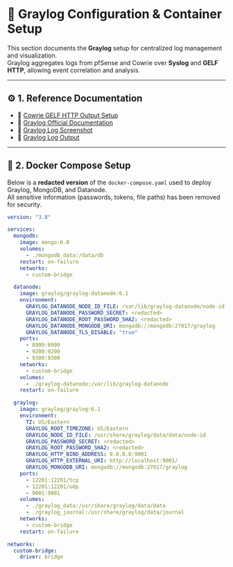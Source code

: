 # 🧩 Graylog Configuration & Container Setup

This section documents the **Graylog** setup for centralized log management and visualization.  
Graylog aggregates logs from pfSense and Cowrie over **Syslog** and **GELF HTTP**, allowing event correlation and analysis.

---

## ⚙️ 1. Reference Documentation

- 🔗 [Cowrie GELF HTTP Output Setup](https://docs.cowrie.org/en/latest/graylog/README.html)
- 🔗 [Graylog Official Documentation](https://go2docs.graylog.org/current/downloading_and_installing_graylog/docker_installation.htm?tocpath=Install%20Graylog%7CContainerized%20Deployment%7C_____1)
- 🔗 [Graylog Log Screenshot](https://github.com/novella1010/pfsense-cowrie-graylog-setup/blob/main/graylog%20cowrie%20logs.png)
- 🔗 [Graylog Log Output](https://github.com/novella1010/pfsense-cowrie-graylog-setup/blob/main/graylog%20cowrie%20logs.png)
---

## 🐳 2. Docker Compose Setup

Below is a **redacted version** of the `docker-compose.yaml` used to deploy Graylog, MongoDB, and Datanode.  
All sensitive information (passwords, tokens, file paths) has been removed for security.

```yaml
version: "3.8"

services:
  mongodb:
    image: mongo:6.0
    volumes:
      - ./mongodb_data:/data/db
    restart: on-failure
    networks:
      - custom-bridge

  datanode:
    image: graylog/graylog-datanode:6.1
    environment:
      GRAYLOG_DATANODE_NODE_ID_FILE: /var/lib/graylog-datanode/node-id
      GRAYLOG_DATANODE_PASSWORD_SECRET: <redacted>
      GRAYLOG_DATANODE_ROOT_PASSWORD_SHA2: <redacted>
      GRAYLOG_DATANODE_MONGODB_URI: mongodb://mongodb:27017/graylog
      GRAYLOG_DATANODE_TLS_DISABLE: "true"
    ports:
      - 8999:8999
      - 9200:9200
      - 9300:9300
    networks:
      - custom-bridge
    volumes:
      - ./graylog-datanode:/var/lib/graylog-datanode
    restart: on-failure

  graylog:
    image: graylog/graylog:6.1
    environment:
      TZ: US/Eastern
      GRAYLOG_ROOT_TIMEZONE: US/Eastern
      GRAYLOG_NODE_ID_FILE: /usr/share/graylog/data/data/node-id
      GRAYLOG_PASSWORD_SECRET: <redacted>
      GRAYLOG_ROOT_PASSWORD_SHA2: <redacted>
      GRAYLOG_HTTP_BIND_ADDRESS: 0.0.0.0:9001
      GRAYLOG_HTTP_EXTERNAL_URI: http://localhost:9001/
      GRAYLOG_MONGODB_URI: mongodb://mongodb:27017/graylog
    ports:
      - 12201:12201/tcp
      - 12201:12201/udp
      - 9001:9001
    volumes:
      - ./graylog_data:/usr/share/graylog/data/data
      - ./graylog_journal:/usr/share/graylog/data/journal
    networks:
      - custom-bridge
    restart: on-failure

networks:
  custom-bridge:
    driver: bridge
